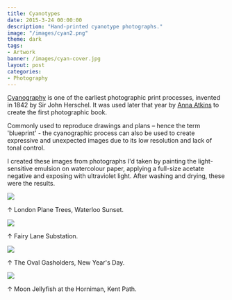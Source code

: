 ```yaml
---
title: Cyanotypes
date: 2015-3-24 00:00:00
description: "Hand-printed cyanotype photographs."
image: "/images/cyan2.png"
theme: dark
tags:
- Artwork
banner: /images/cyan-cover.jpg
layout: post
categories: 
- Photography
---
```


[Cyanography](https://en.wikipedia.org/wiki/Cyanography) is one of the earliest photographic print processes, invented in 1842 by Sir John Herschel. It was used later that year by [Anna Atkins](https://en.wikipedia.org/wiki/Anna_Atkins) to create the first photographic book.

Commonly used to reproduce drawings and plans – hence the term 'blueprint' - the cyanographic process can also be used to create expressive and unexpected images due to its low resolution and lack of tonal control. 

I created these images from photographs I'd taken by painting the light-sensitive emulsion on watercolour paper, applying a full-size acetate negative and exposing with ultraviolet light. After washing and drying, these were the results.


<img src="/images/cyan1.jpg" class="wide">
<p class="caption">↑ London Plane Trees, Waterloo Sunset.</p>
<img src="/images/cyan2.jpg" class="wide">
<p class="caption">↑ Fairy Lane Substation.</p>
<img src="/images/cyan3.jpg" class="wide">
<p class="caption">↑ The Oval Gasholders, New Year's Day.</p>
<img src="/images/cyan4.jpg" class="wide">
<p class="caption">↑ Moon Jellyfish at the Horniman, Kent Path.</p>
